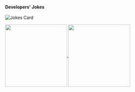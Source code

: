 <br/>**Developers' Jokes** <br/><br/> ![Jokes Card](https://readme-jokes.vercel.app/api?theme=react&hideBorder)

<div>
  <a href="https://github.com/tobyqin">
  <img height=200 align="center" src="https://github-readme-stats.vercel.app/api?username=tobyqin&card_width=500&include_all_commits=true&theme=react" />
</a>
<a href="https://github.com/tobyqin">
  <img height=200 align="center" src="https://github-readme-stats.vercel.app/api/top-langs?username=tobyqin&layout=compact&langs_count=8&card_width=450&theme=react" />
</a>
</div>


